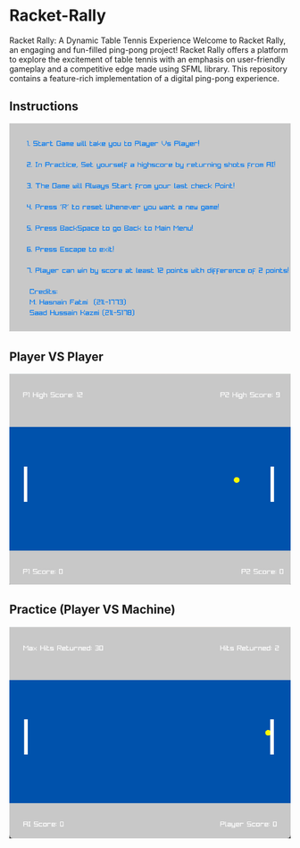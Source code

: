 # Racket-Rally
Racket Rally: A Dynamic Table Tennis Experience  Welcome to Racket Rally, an engaging and fun-filled ping-pong project! Racket Rally offers a platform to explore the excitement of table tennis with an emphasis on user-friendly gameplay and a competitive edge made using SFML library. This repository contains a feature-rich implementation of a digital ping-pong experience.

## Instructions

![alt text](https://github.com/Hasnain-Fatmi/Racket-Rally/blob/main/Images/Instructions.png)

## Player VS Player

![alt text](https://github.com/Hasnain-Fatmi/Racket-Rally/blob/main/Images/PVP.png)

## Practice (Player VS Machine)

![alt text](https://github.com/Hasnain-Fatmi/Racket-Rally/blob/main/Images/PVC.png)
